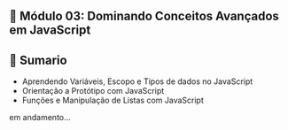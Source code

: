 ## 📌 **Módulo 03: Dominando Conceitos Avançados em JavaScript**

## 📎 **Sumario**
- Aprendendo Variáveis, Escopo e Tipos de dados no JavaScript
- Orientação a Protótipo com JavaScript
- Funções e Manipulação de Listas com JavaScript

em andamento...